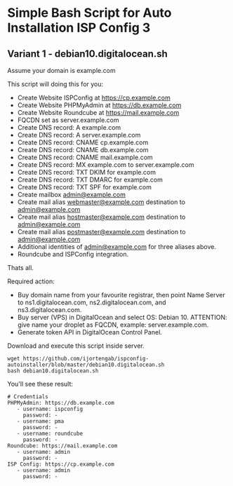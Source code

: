 # Simple Bash Script for Auto Installation ISP Config 3

## Variant 1 - debian10.digitalocean.sh

Assume your domain is example.com

This script will doing this for you:

- Create Website ISPConfig at https://cp.example.com
- Create Website PHPMyAdmin at https://db.example.com
- Create Website Roundcube at https://mail.example.com
- FQCDN set as server.example.com
- Create DNS record: A example.com
- Create DNS record: A server.example.com
- Create DNS record: CNAME cp.example.com
- Create DNS record: CNAME db.example.com
- Create DNS record: CNAME mail.example.com
- Create DNS record: MX example.com to server.example.com
- Create DNS record: TXT DKIM for example.com
- Create DNS record: TXT DMARC for example.com
- Create DNS record: TXT SPF for example.com
- Create mailbox admin@example.com
- Create mail alias webmaster@example.com destination to admin@example.com
- Create mail alias hostmaster@example.com destination to admin@example.com
- Create mail alias postmaster@example.com destination to admin@example.com
- Additional identities of admin@example.com for three aliases above.
- Roundcube and ISPConfig integration.

Thats all.

Required action:

- Buy domain name from your favourite registrar, then point Name Server to
  ns1.digitalocean.com, ns2.digitalocean.com, and ns3.digitalocean.com.
- Buy server (VPS) in DigitalOcean and select OS: Debian 10.
  ATTENTION: give name your droplet as FQCDN, example: server.example.com.
- Generate token API in DigitalOcean Control Panel.

Download and execute this script inside server.

```
wget https://github.com/ijortengab/ispconfig-autoinstaller/blob/master/debian10.digitalocean.sh
bash debian10.digitalocean.sh
```

You'll see these result:

```
# Credentials
PHPMyAdmin: https://db.example.com
   - username: ispconfig
     password: -
   - username: pma
     password: -
   - username: roundcube
     password: -
Roundcube: https://mail.example.com
   - username: admin
     password: -
ISP Config: https://cp.example.com
   - username: admin
     password: -
```
